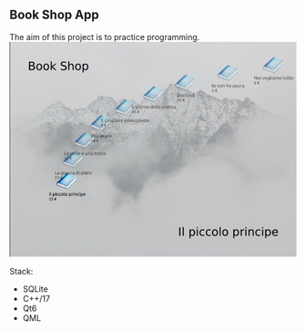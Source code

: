 ## Book Shop App
The aim of this project is to practice programming.
<img src="doc/screen.png">

Stack:
- SQLite
- C++/17
- Qt6
- QML
